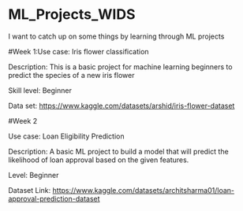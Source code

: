# ML_Projects_WIDS
I want to catch up on some things by learning through ML projects

#Week 1:Use case: Iris flower classification

Description: This is a basic project for machine learning beginners to predict the species of a new iris flower


Skill level: Beginner

Data set: https://www.kaggle.com/datasets/arshid/iris-flower-dataset


#Week 2
 
Use case: Loan Eligibility Prediction

Description: A basic ML project to build a model that will predict the likelihood of loan approval based on the given features.

Level: Beginner

Dataset Link: https://www.kaggle.com/datasets/architsharma01/loan-approval-prediction-dataset
